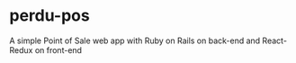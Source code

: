 # perdu-pos
A simple Point of Sale web app with Ruby on Rails on back-end and React-Redux on front-end
